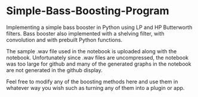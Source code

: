 # Simple-Bass-Boosting-Program
Implementing a simple bass booster in Python using LP and HP Butterworth filters. 
Bass booster also implemented with a shelving filter, with convolution and with prebuilt Python functions. 

The sample .wav file used in the notebook is uploaded along with the notebook. Unfortunately since .wav files are uncompressed, the notebook was too large for github and many of the generated graphs in the notebook are not generated in the github display. 

Feel free to modify any of the boosting methods here and use them in whatever way you wish such as turning any of them into a plugin or app. 
